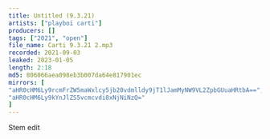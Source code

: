 ```yaml
---
title: Untitled (9.3.21)
artists: ["playboi carti"]
producers: []
tags: ["2021", "open"]
file_name: Carti 9.3.21 2.mp3
recorded: 2021-09-03
leaked: 2023-01-05
length: 2:18
md5: 806066aea098eb3b007da64e817901ec
mirrors: [
"aHR0cHM6Ly9rcmFrZW5maWxlcy5jb20vdmlldy9jT1lJamMyNW9VL2ZpbGUuaHRtbA==",
"aHR0cHM6Ly9kYnJlZS5vcmcvdi8xNjNiNzQ="
]
---
```

Stem edit
